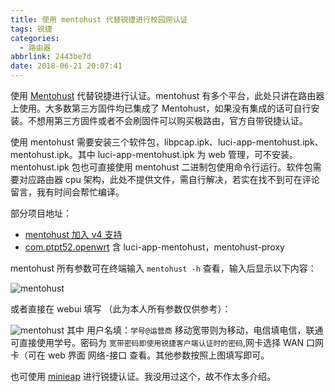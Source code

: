 ```yaml
---
title: 使用 mentohust 代替锐捷进行校园网认证
tags: 锐捷
categories:
  - 路由器
abbrlink: 2443be7d
date: 2018-06-21 20:07:41
---
```

使用 [Mentohust](https://baike.baidu.com/item/mentohust/11049624) 代替锐捷进行认证。mentohust 有多个平台，此处只讲在路由器上使用。大多数第三方固件均已集成了 Mentohust，如果没有集成的话可自行安装。不想用第三方固件或者不会刷固件可以购买极路由，官方自带锐捷认证。
<!-- more -->

使用 mentohust 需要安装三个软件包，libpcap.ipk、luci-app-mentohust.ipk、mentohust.ipk。其中 luci-app-mentohust.ipk 为 web 管理，可不安装。mentohust.ipk 包也可直接使用 mentohust 二进制包使用命令行运行。软件包需要对应路由器 cpu 架构，此处不提供文件，需自行解决，若实在找不到可在评论留言，我有时间会帮忙编译。

部分项目地址：

- [mentohust 加入 v4 支持](https://github.com/hyrathb/mentohust)
- [com.ptpt52.openwrt](https://github.com/ptpt52/com.ptpt52.openwrt) 含 luci-app-mentohust，mentohust-proxy

mentohust 所有参数可在终端输入 `mentohust -h` 查看，输入后显示以下内容：

![mentohust](https://i.loli.net/2019/06/08/5cfb5bfcbe79f16881.jpg)

或者直接在 webui 填写 （此为本人所有参数仅供参考）：

![mentohust](https://i.loli.net/2019/06/08/5cfb5c28f089313758.jpg)
其中 用户名填：`学号@运营商` 移动宽带则为移动，电信填电信，联通可直接使用学号。密码为 `宽带密码即使用锐捷客户端认证时的密码`,网卡选择 WAN 口网卡（可在 web 界面 网络-接口 查看。其他参数按照上图填写即可。

 也可使用 [minieap](https://github.com/updateing/minieap) 进行锐捷认证。我没用过这个，故不作太多介绍。